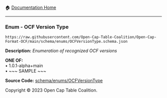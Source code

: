 :house: [Documentation Home](../../../README.md)

---

### Enum - OCF Version Type

`https://raw.githubusercontent.com/Open-Cap-Table-Coalition/Open-Cap-Format-OCF/main/schema/enums/OCFVersionType.schema.json`

**Description:** _Enumeration of recognized OCF versions_

**ONE OF:**</br>&bull; 1.0.1-alpha+main </br>&bull; ~~~ SAMPLE ~~~

**Source Code:** [schema/enums/OCFVersionType](../../../../schema/enums/OCFVersionType.schema.json)

Copyright © 2023 Open Cap Table Coalition.
